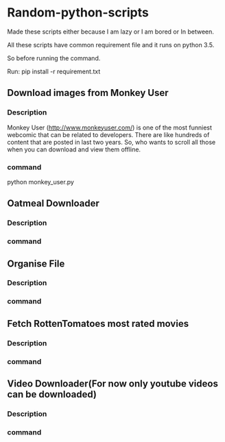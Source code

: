 # Random-python-scripts

Made these scripts either because I am lazy or I am bored or In between.

All these scripts have common requirement file and it runs on python 3.5.

So before running the command.

Run: pip install -r requirement.txt

## Download images from Monkey User ##

### Description ###

Monkey User (http://www.monkeyuser.com/) is one of the most funniest webcomic that can be related to developers.
There are like hundreds of content that are posted in last two years.
So, who wants to scroll all those when you can download and view them offline.

### command ###

python monkey_user.py


## Oatmeal Downloader ##
### Description ###
### command ###


## Organise File ##
### Description ###
### command ###


## Fetch RottenTomatoes most rated movies ##
### Description ###
### command ###


## Video Downloader(For now only youtube videos can be downloaded) ##
### Description ###
### command ###
